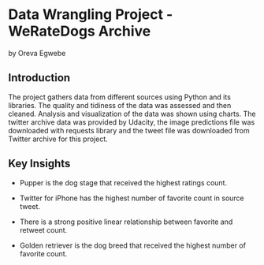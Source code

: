 # Data Wrangling Project - WeRateDogs Archive

by Oreva Egwebe


## Introduction

The project gathers data from different sources using Python and its libraries. The quality and tidiness of the data was assessed and then cleaned. Analysis and visualization of the data was shown using charts. The twitter archive data was provided by Udacity, the image predictions file was downloaded with requests library and the tweet file was downloaded from Twitter archive for this project.


## Key Insights

- Pupper is the dog stage that received the highest ratings count.

- Twitter for iPhone has the highest number of favorite count in source tweet.

- There is a strong positive linear relationship between favorite and retweet count.

- Golden retriever is the dog breed that received the highest number of favorite count.

